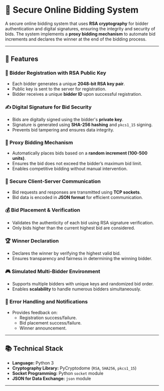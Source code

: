 # 🎯 Secure Online Bidding System

A secure online bidding system that uses **RSA cryptography** for bidder authentication and digital signatures, ensuring the integrity and security of bids. The system implements a **proxy bidding mechanism** to automate bid increments and declares the winner at the end of the bidding process.

---

## 🚀 **Features**

### 🔐 Bidder Registration with RSA Public Key
- Each bidder generates a unique **2048-bit RSA key pair**.
- Public key is sent to the server for registration.
- Bidder receives a unique **bidder ID** upon successful registration.

### ✍️ Digital Signature for Bid Security
- Bids are digitally signed using the bidder's **private key**.
- Signature is generated using **SHA-256 hashing** and `pkcs1_15` signing.
- Prevents bid tampering and ensures data integrity.

### 🎲 Proxy Bidding Mechanism
- Automatically places bids based on a **random increment (100-500 units)**.
- Ensures the bid does not exceed the bidder’s maximum bid limit.
- Enables competitive bidding without manual intervention.

### 📡 Secure Client-Server Communication
- Bid requests and responses are transmitted using **TCP sockets**.
- Bid data is encoded in **JSON format** for efficient communication.

### 💰 Bid Placement & Verification
- Validates the authenticity of each bid using RSA signature verification.
- Only bids higher than the current highest bid are considered.

### 🏆 Winner Declaration
- Declares the winner by verifying the highest valid bid.
- Ensures transparency and fairness in determining the winning bidder.

### 🎮 Simulated Multi-Bidder Environment
- Supports multiple bidders with unique keys and randomized bid order.
- Enables **scalability** to handle numerous bidders simultaneously.

### 📧 Error Handling and Notifications
- Provides feedback on:
    - Registration success/failure.
    - Bid placement success/failure.
    - Winner announcement.

---

## 📚 **Technical Stack**

- **Language:** Python 3
- **Cryptography Library:** PyCryptodome (`RSA`, `SHA256`, `pkcs1_15`)
- **Socket Programming:** Python `socket` module
- **JSON for Data Exchange:** `json` module

---

